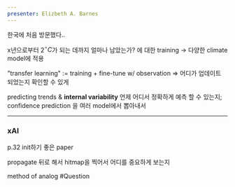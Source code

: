 ```yaml
---
presenter: Elizbeth A. Barnes
---
```

한국에 처음 방문했다..


x년으로부터 2$^\circ C$가 되는 데까지 얼마나 남았는가? 에 대한 training
-> 다양한 climate model에 적용

"transfer learning"
:= training + fine-tune w/ observation
$\Rightarrow$ 어디가 업데이트 되었는지 확인할 수 있게

predicting trends & **internal variability**
언제 어디서 정확하게 예측 할 수 있는지; confidence prediction
을 여러 model에서 뽑아내서 



---
### xAI
p.32 init하기 좋은 paper

propagate 뒤로 해서 hitmap을 찍어서 어디를 중요하게 보는지 


method of analog #Question 


